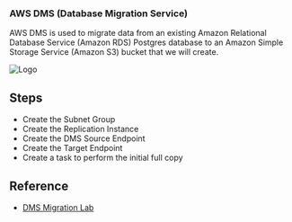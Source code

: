 
### AWS DMS (Database Migration Service)
AWS DMS is used to migrate data from an existing Amazon Relational Database Service (Amazon RDS) Postgres database to an Amazon Simple Storage Service (Amazon S3) bucket that we will create.

![Logo](https://static.us-east-1.prod.workshops.aws/public/2e62dc4a-2508-425d-ab74-0e32e82672e2/static/400/images/30.png)

## Steps
- Create the Subnet Group
- Create the Replication Instance
- Create the DMS Source Endpoint
- Create the Target Endpoint
- Create a task to perform the initial full copy

## Reference 
- [DMS Migration Lab](https://catalog.us-east-1.prod.workshops.aws/workshops/976050cc-0606-4b23-b49f-ca7b8ac4b153/en-US/400/401/430-main-lab)
